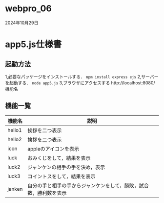 # webpro_06
2024年10月29日
# app5.js仕様書
## 起動方法
1,必要なパッケージをインストールする．
```npm install express ejs```
2,サーバーを起動する．
```node app5.js```
3,ブラウザにアクセスする
http://localhost:8080/機能名
## 機能一覧
機能名 | 説明
|---------|---------|
hello1|挨拶を二つ表示
hello2| 挨拶を二つ表示
icon| appleのアイコンを表示
luck|おみくじをして，結果を表示
luck2|ジャンケンの相手の手を決め，表示
luck3|コイントスをして，結果を表示
janken|自分の手と相手の手からジャンケンをして，勝敗，試合数，勝利数を表示
